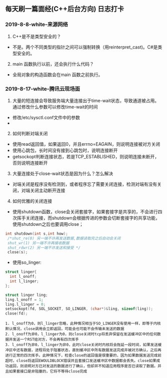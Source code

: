 ## 每天刷一篇面经(C++后台方向) 日志打卡   
### 2019-8-8-white-来源网络  
1. C++是不是类型安全的？
  * 不是。两个不同类型的指针之间可以强制转换（用reinterpret_cast)。C#是类型安全的。  
2. main 函数执行以前，还会执行什么代码？  
 * 全局对象的构造函数会在main 函数之前执行。

### 2019-8-17-white-腾讯云现场面  
1. 大量的短连接会导致服务端大量连接出于time-wait状态，导致通道被占用。通过修改什么参数可以修改time-wait的时间
  * 修改/etc/sysctl.conf文件中的参数  
  * 
2. 如何判断对端关闭 
  * 使用read返回值，如果返回0，并且errno=EAGAIN，则说明连接被对方关闭  
  * 使用心跳包，长时间没有接到心跳包时，说明连接断开  
  * getsockopt判断连接状态，若是TCP_ESTABLISHED，则说明连接未断开，否则说明连接断开  
3. 大量连接处于close-wait状态是因为什么？怎么解决  
  * 对端关闭是程序没有检测到，或者程序忘了需要关闭连接，检测对端有没有关闭，对端关闭主动断开连接    
4. 如何优雅的关闭连接  
  * 使用shutdown函数，close会关闭套接字，如果套接字是共享的，不会进行四次挥手关闭连接，而shutdown会根据传进的参数会切断套接字的共享功能，使用shutdown之后也要调用close；    
  ```C++
  int shutdown(int s,int how);
   /*shut_re(0) 另一端不许再发送数据,数据读取完之后自动会关闭  
   shut_wr(1) 另一端不许再接收数据
   shut_rdwr(2) 另一端不许发送和接受 */
   close(s);
   ```
  * 使用so_linger:  
  ```C++
  struct linger{
    int l_onoff;
    int l_linger;
  };

  struct linger ling;
  ling.l_onoff = 1;
  ling.l_linger = 0;
  setsockopt(fd, SOL_SOCKET, SO_LINGER, (char*)&ling, sizeof(ling));
  close(fd);
  ```
    1. l_onoff为0，则l_linger忽略，此种情况相当于SO_LINGER没有使用一样，即等于内核默认情况，close调用会立即返回，可能会也可能不会传输未发送的数据  
    2. l_onoff为非0，l_linger为0，则close关闭时tcp将丢弃保留在发送缓冲区中的任何数据并发送一个RST给对方，不会再有四次挥手  
    3. l_onoff为非0，l_linger为非0，此时close关闭时内核将会拖延一段时间，如果发送缓冲区中还有数据，进程将处于阻塞状态，直到缓冲区中所有数据发送完成并被对方确认，之后再进行正常的四次挥手。此种情况下，检查close的返回值是很重要的，因为如果数据发送完成前超时，close将返回EWOULDBLOCK错误并且套接口发送缓冲区中数据都会丢失。close如果成功返回，则说明对方已对发送的数据进行了确认，但却并不知道应用程序是否已读取了数据。并且如果套接口是非阻塞的，它将不等待close完成  


